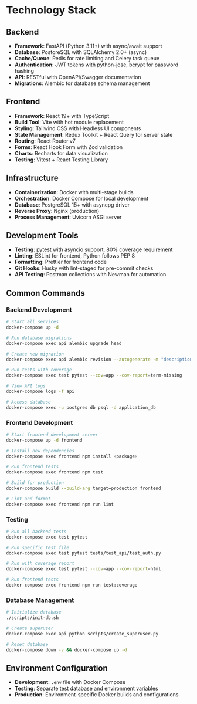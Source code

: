 # Technology Stack

## Backend
- **Framework**: FastAPI (Python 3.11+) with async/await support
- **Database**: PostgreSQL with SQLAlchemy 2.0+ (async)
- **Cache/Queue**: Redis for rate limiting and Celery task queue
- **Authentication**: JWT tokens with python-jose, bcrypt for password hashing
- **API**: RESTful with OpenAPI/Swagger documentation
- **Migrations**: Alembic for database schema management

## Frontend
- **Framework**: React 19+ with TypeScript
- **Build Tool**: Vite with hot module replacement
- **Styling**: Tailwind CSS with Headless UI components
- **State Management**: Redux Toolkit + React Query for server state
- **Routing**: React Router v7
- **Forms**: React Hook Form with Zod validation
- **Charts**: Recharts for data visualization
- **Testing**: Vitest + React Testing Library

## Infrastructure
- **Containerization**: Docker with multi-stage builds
- **Orchestration**: Docker Compose for local development
- **Database**: PostgreSQL 15+ with asyncpg driver
- **Reverse Proxy**: Nginx (production)
- **Process Management**: Uvicorn ASGI server

## Development Tools
- **Testing**: pytest with asyncio support, 80% coverage requirement
- **Linting**: ESLint for frontend, Python follows PEP 8
- **Formatting**: Prettier for frontend code
- **Git Hooks**: Husky with lint-staged for pre-commit checks
- **API Testing**: Postman collections with Newman for automation

## Common Commands

### Backend Development
```bash
# Start all services
docker-compose up -d

# Run database migrations
docker-compose exec api alembic upgrade head

# Create new migration
docker-compose exec api alembic revision --autogenerate -m "description"

# Run tests with coverage
docker-compose exec test pytest --cov=app --cov-report=term-missing

# View API logs
docker-compose logs -f api

# Access database
docker-compose exec -u postgres db psql -d application_db
```

### Frontend Development
```bash
# Start frontend development server
docker-compose up -d frontend

# Install new dependencies
docker-compose exec frontend npm install <package>

# Run frontend tests
docker-compose exec frontend npm test

# Build for production
docker-compose build --build-arg target=production frontend

# Lint and format
docker-compose exec frontend npm run lint
```

### Testing
```bash
# Run all backend tests
docker-compose exec test pytest

# Run specific test file
docker-compose exec test pytest tests/test_api/test_auth.py

# Run with coverage report
docker-compose exec test pytest --cov=app --cov-report=html

# Run frontend tests
docker-compose exec frontend npm run test:coverage
```

### Database Management
```bash
# Initialize database
./scripts/init-db.sh

# Create superuser
docker-compose exec api python scripts/create_superuser.py

# Reset database
docker-compose down -v && docker-compose up -d
```

## Environment Configuration
- **Development**: `.env` file with Docker Compose
- **Testing**: Separate test database and environment variables
- **Production**: Environment-specific Docker builds and configurations